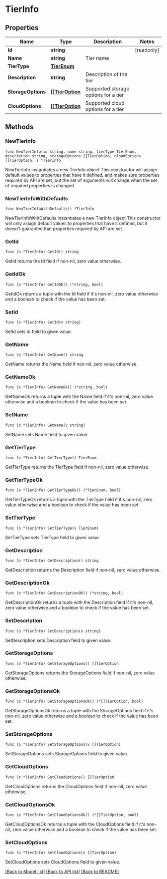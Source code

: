 # TierInfo

## Properties

Name | Type | Description | Notes
------------ | ------------- | ------------- | -------------
**Id** | **string** |  | [readonly] 
**Name** | **string** | Tier name | 
**TierType** | [**TierEnum**](TierEnum.md) |  | 
**Description** | **string** | Description of the tier | 
**StorageOptions** | [**[]TierOption**](TierOption.md) | Supported storage options for a tier | 
**CloudOptions** | [**[]TierOption**](TierOption.md) | Supported cloud options for a tier | 

## Methods

### NewTierInfo

`func NewTierInfo(id string, name string, tierType TierEnum, description string, storageOptions []TierOption, cloudOptions []TierOption, ) *TierInfo`

NewTierInfo instantiates a new TierInfo object
This constructor will assign default values to properties that have it defined,
and makes sure properties required by API are set, but the set of arguments
will change when the set of required properties is changed

### NewTierInfoWithDefaults

`func NewTierInfoWithDefaults() *TierInfo`

NewTierInfoWithDefaults instantiates a new TierInfo object
This constructor will only assign default values to properties that have it defined,
but it doesn't guarantee that properties required by API are set

### GetId

`func (o *TierInfo) GetId() string`

GetId returns the Id field if non-nil, zero value otherwise.

### GetIdOk

`func (o *TierInfo) GetIdOk() (*string, bool)`

GetIdOk returns a tuple with the Id field if it's non-nil, zero value otherwise
and a boolean to check if the value has been set.

### SetId

`func (o *TierInfo) SetId(v string)`

SetId sets Id field to given value.


### GetName

`func (o *TierInfo) GetName() string`

GetName returns the Name field if non-nil, zero value otherwise.

### GetNameOk

`func (o *TierInfo) GetNameOk() (*string, bool)`

GetNameOk returns a tuple with the Name field if it's non-nil, zero value otherwise
and a boolean to check if the value has been set.

### SetName

`func (o *TierInfo) SetName(v string)`

SetName sets Name field to given value.


### GetTierType

`func (o *TierInfo) GetTierType() TierEnum`

GetTierType returns the TierType field if non-nil, zero value otherwise.

### GetTierTypeOk

`func (o *TierInfo) GetTierTypeOk() (*TierEnum, bool)`

GetTierTypeOk returns a tuple with the TierType field if it's non-nil, zero value otherwise
and a boolean to check if the value has been set.

### SetTierType

`func (o *TierInfo) SetTierType(v TierEnum)`

SetTierType sets TierType field to given value.


### GetDescription

`func (o *TierInfo) GetDescription() string`

GetDescription returns the Description field if non-nil, zero value otherwise.

### GetDescriptionOk

`func (o *TierInfo) GetDescriptionOk() (*string, bool)`

GetDescriptionOk returns a tuple with the Description field if it's non-nil, zero value otherwise
and a boolean to check if the value has been set.

### SetDescription

`func (o *TierInfo) SetDescription(v string)`

SetDescription sets Description field to given value.


### GetStorageOptions

`func (o *TierInfo) GetStorageOptions() []TierOption`

GetStorageOptions returns the StorageOptions field if non-nil, zero value otherwise.

### GetStorageOptionsOk

`func (o *TierInfo) GetStorageOptionsOk() (*[]TierOption, bool)`

GetStorageOptionsOk returns a tuple with the StorageOptions field if it's non-nil, zero value otherwise
and a boolean to check if the value has been set.

### SetStorageOptions

`func (o *TierInfo) SetStorageOptions(v []TierOption)`

SetStorageOptions sets StorageOptions field to given value.


### GetCloudOptions

`func (o *TierInfo) GetCloudOptions() []TierOption`

GetCloudOptions returns the CloudOptions field if non-nil, zero value otherwise.

### GetCloudOptionsOk

`func (o *TierInfo) GetCloudOptionsOk() (*[]TierOption, bool)`

GetCloudOptionsOk returns a tuple with the CloudOptions field if it's non-nil, zero value otherwise
and a boolean to check if the value has been set.

### SetCloudOptions

`func (o *TierInfo) SetCloudOptions(v []TierOption)`

SetCloudOptions sets CloudOptions field to given value.



[[Back to Model list]](../README.md#documentation-for-models) [[Back to API list]](../README.md#documentation-for-api-endpoints) [[Back to README]](../README.md)


